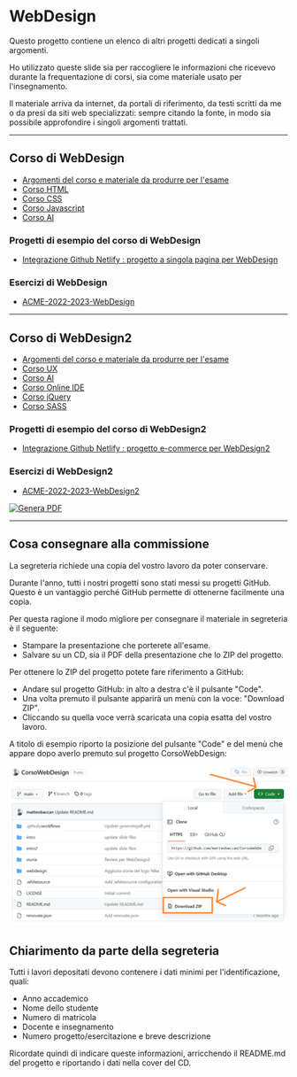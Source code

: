 # WebDesign

Questo progetto contiene un elenco di altri progetti dedicati a singoli argomenti.

Ho utilizzato queste slide sia per raccogliere le informazioni che ricevevo durante la frequentazione di corsi, sia come materiale usato per l'insegnamento.

Il materiale arriva da internet, da portali di riferimento, da testi scritti da me o da presi da siti web specializzati: sempre citando la fonte, in modo sia possibile approfondire i singoli argomenti trattati.

<hr>

## Corso di WebDesign

- [Argomenti del corso e materiale da produrre per l'esame](https://github.com/matteobaccan/CorsoWebDesign/blob/main/intro/intro.pdf)
- [Corso HTML](https://github.com/matteobaccan/CorsoHTML)
- [Corso CSS](https://github.com/matteobaccan/CorsoCSS)
- [Corso Javascript](https://github.com/matteobaccan/CorsoJavascript)
- [Corso AI](https://github.com/matteobaccan/CorsoAI)

### Progetti di esempio del corso di WebDesign

- [Integrazione Github Netlify : progetto a singola pagina per WebDesign](https://github.com/matteobaccan/github-netlify-boilerplate)

### Esercizi di WebDesign

- [ACME-2022-2023-WebDesign](https://github.com/matteobaccan/ACME-2022-2023-WebDesign)

<hr>

## Corso di WebDesign2

- [Argomenti del corso e materiale da produrre per l'esame](https://github.com/matteobaccan/CorsoWebDesign/blob/main/intro2/intro2.pdf)
- [Corso UX](https://github.com/matteobaccan/CorsoUX)
- [Corso AI](https://github.com/matteobaccan/CorsoAI)
- [Corso Online IDE](https://github.com/matteobaccan/CorsoOnlineIDE)
- [Corso jQuery](https://github.com/matteobaccan/CorsojQuery)
- [Corso SASS](https://github.com/matteobaccan/CorsoSASS)

### Progetti di esempio del corso di WebDesign2

- [Integrazione Github Netlify : progetto e-commerce per WebDesign2](https://github.com/matteobaccan/ProgettoEcommerce)

### Esercizi di WebDesign2

- [ACME-2022-2023-WebDesign2](https://github.com/matteobaccan/ACME-2022-2023-WebDesign2)

[![Genera PDF](https://github.com/matteobaccan/CorsoWebDesign/actions/workflows/generatepdf.yml/badge.svg)](https://github.com/matteobaccan/CorsoWebDesign/actions/workflows/generatepdf.yml)

<hr>

## Cosa consegnare alla commissione

La segreteria richiede una copia del vostro lavoro da poter conservare.

Durante l'anno, tutti i nostri progetti sono stati messi su progetti GitHub. Questo è un vantaggio perché GitHub permette di ottenerne facilmente una copia.

Per questa ragione il modo migliore per consegnare il materiale in segreteria è il seguente:

- Stampare la presentazione che porterete all'esame.
- Salvare su un CD, sia il PDF della presentazione che lo ZIP del progetto.

Per ottenere lo ZIP del progetto potete fare riferimento a GitHub:

- Andare sul progetto GitHub: in alto a destra c'è il pulsante "Code".
- Una volta premuto il pulsante apparirà un menù con la voce: "Download ZIP".
- Cliccando su quella voce verrà scaricata una copia esatta del vostro lavoro.

A titolo di esempio riporto la posizione del pulsante "Code" e del menù che appare dopo averlo premuto sul progetto CorsoWebDesign:

![Genera PDF](img/download.png)

## Chiarimento da parte della segreteria

Tutti i lavori depositati devono contenere i dati minimi per l'identificazione, quali:

- Anno accademico
- Nome dello studente
- Numero di matricola
- Docente e insegnamento
- Numero progetto/esercitazione e breve descrizione

Ricordate quindi di indicare queste informazioni, arricchendo il README.md del progetto e riportando i dati nella cover del CD.
